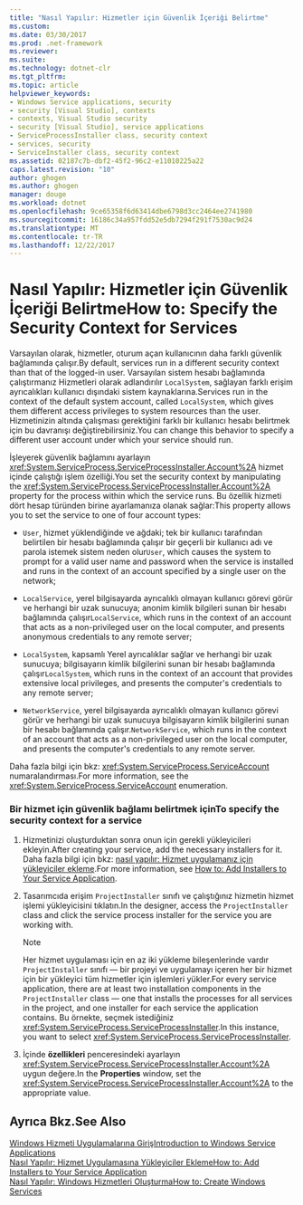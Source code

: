 ```yaml
---
title: "Nasıl Yapılır: Hizmetler için Güvenlik İçeriği Belirtme"
ms.custom: 
ms.date: 03/30/2017
ms.prod: .net-framework
ms.reviewer: 
ms.suite: 
ms.technology: dotnet-clr
ms.tgt_pltfrm: 
ms.topic: article
helpviewer_keywords:
- Windows Service applications, security
- security [Visual Studio], contexts
- contexts, Visual Studio security
- security [Visual Studio], service applications
- ServiceProcessInstaller class, security context
- services, security
- ServiceInstaller class, security context
ms.assetid: 02187c7b-dbf2-45f2-96c2-e11010225a22
caps.latest.revision: "10"
author: ghogen
ms.author: ghogen
manager: douge
ms.workload: dotnet
ms.openlocfilehash: 9ce65358f6d63414dbe6798d3cc2464ee2741980
ms.sourcegitcommit: 16186c34a957fdd52e5db7294f291f7530ac9d24
ms.translationtype: MT
ms.contentlocale: tr-TR
ms.lasthandoff: 12/22/2017
---
```

# <a name="how-to-specify-the-security-context-for-services"></a><span data-ttu-id="77483-102">Nasıl Yapılır: Hizmetler için Güvenlik İçeriği Belirtme</span><span class="sxs-lookup"><span data-stu-id="77483-102">How to: Specify the Security Context for Services</span></span>
<span data-ttu-id="77483-103">Varsayılan olarak, hizmetler, oturum açan kullanıcının daha farklı güvenlik bağlamında çalışır.</span><span class="sxs-lookup"><span data-stu-id="77483-103">By default, services run in a different security context than that of the logged-in user.</span></span> <span data-ttu-id="77483-104">Varsayılan sistem hesabı bağlamında çalıştırmanız Hizmetleri olarak adlandırılır `LocalSystem`, sağlayan farklı erişim ayrıcalıkları kullanıcı dışındaki sistem kaynaklarına.</span><span class="sxs-lookup"><span data-stu-id="77483-104">Services run in the context of the default system account, called `LocalSystem`, which gives them different access privileges to system resources than the user.</span></span> <span data-ttu-id="77483-105">Hizmetinizin altında çalışması gerektiğini farklı bir kullanıcı hesabı belirtmek için bu davranışı değiştirebilirsiniz.</span><span class="sxs-lookup"><span data-stu-id="77483-105">You can change this behavior to specify a different user account under which your service should run.</span></span>  
  
 <span data-ttu-id="77483-106">İşleyerek güvenlik bağlamını ayarlayın <xref:System.ServiceProcess.ServiceProcessInstaller.Account%2A> hizmet içinde çalıştığı işlem özelliği.</span><span class="sxs-lookup"><span data-stu-id="77483-106">You set the security context by manipulating the <xref:System.ServiceProcess.ServiceProcessInstaller.Account%2A> property for the process within which the service runs.</span></span> <span data-ttu-id="77483-107">Bu özellik hizmeti dört hesap türünden birine ayarlamanıza olanak sağlar:</span><span class="sxs-lookup"><span data-stu-id="77483-107">This property allows you to set the service to one of four account types:</span></span>  
  
-   <span data-ttu-id="77483-108">`User`, hizmet yüklendiğinde ve ağdaki; tek bir kullanıcı tarafından belirtilen bir hesabı bağlamında çalışır bir geçerli bir kullanıcı adı ve parola istemek sistem neden olur</span><span class="sxs-lookup"><span data-stu-id="77483-108">`User`, which causes the system to prompt for a valid user name and password when the service is installed and runs in the context of an account specified by a single user on the network;</span></span>  
  
-   <span data-ttu-id="77483-109">`LocalService`, yerel bilgisayarda ayrıcalıklı olmayan kullanıcı görevi görür ve herhangi bir uzak sunucuya; anonim kimlik bilgileri sunan bir hesabı bağlamında çalışır</span><span class="sxs-lookup"><span data-stu-id="77483-109">`LocalService`, which runs in the context of an account that acts as a non-privileged user on the local computer, and presents anonymous credentials to any remote server;</span></span>  
  
-   <span data-ttu-id="77483-110">`LocalSystem`, kapsamlı Yerel ayrıcalıklar sağlar ve herhangi bir uzak sunucuya; bilgisayarın kimlik bilgilerini sunan bir hesabı bağlamında çalışır</span><span class="sxs-lookup"><span data-stu-id="77483-110">`LocalSystem`, which runs in the context of an account that provides extensive local privileges, and presents the computer's credentials to any remote server;</span></span>  
  
-   <span data-ttu-id="77483-111">`NetworkService`, yerel bilgisayarda ayrıcalıklı olmayan kullanıcı görevi görür ve herhangi bir uzak sunucuya bilgisayarın kimlik bilgilerini sunan bir hesabı bağlamında çalışır.</span><span class="sxs-lookup"><span data-stu-id="77483-111">`NetworkService`, which runs in the context of an account that acts as a non-privileged user on the local computer, and presents the computer's credentials to any remote server.</span></span>  
  
 <span data-ttu-id="77483-112">Daha fazla bilgi için bkz: <xref:System.ServiceProcess.ServiceAccount> numaralandırması.</span><span class="sxs-lookup"><span data-stu-id="77483-112">For more information, see the <xref:System.ServiceProcess.ServiceAccount> enumeration.</span></span>  
  
### <a name="to-specify-the-security-context-for-a-service"></a><span data-ttu-id="77483-113">Bir hizmet için güvenlik bağlamı belirtmek için</span><span class="sxs-lookup"><span data-stu-id="77483-113">To specify the security context for a service</span></span>  
  
1.  <span data-ttu-id="77483-114">Hizmetinizi oluşturduktan sonra onun için gerekli yükleyicileri ekleyin.</span><span class="sxs-lookup"><span data-stu-id="77483-114">After creating your service, add the necessary installers for it.</span></span> <span data-ttu-id="77483-115">Daha fazla bilgi için bkz: [nasıl yapılır: Hizmet uygulamanız için yükleyiciler ekleme](../../../docs/framework/windows-services/how-to-add-installers-to-your-service-application.md).</span><span class="sxs-lookup"><span data-stu-id="77483-115">For more information, see [How to: Add Installers to Your Service Application](../../../docs/framework/windows-services/how-to-add-installers-to-your-service-application.md).</span></span>  
  
2.  <span data-ttu-id="77483-116">Tasarımcıda erişim `ProjectInstaller` sınıfı ve çalıştığınız hizmetin hizmet işlemi yükleyicisini tıklatın.</span><span class="sxs-lookup"><span data-stu-id="77483-116">In the designer, access the `ProjectInstaller` class and click the service process installer for the service you are working with.</span></span>  
  
    > [!NOTE]
    >  <span data-ttu-id="77483-117">Her hizmet uygulaması için en az iki yükleme bileşenlerinde vardır `ProjectInstaller` sınıfı — bir projeyi ve uygulamayı içeren her bir hizmet için bir yükleyici tüm hizmetler için işlemleri yükler.</span><span class="sxs-lookup"><span data-stu-id="77483-117">For every service application, there are at least two installation components in the `ProjectInstaller` class — one that installs the processes for all services in the project, and one installer for each service the application contains.</span></span> <span data-ttu-id="77483-118">Bu örnekte, seçmek istediğiniz <xref:System.ServiceProcess.ServiceProcessInstaller>.</span><span class="sxs-lookup"><span data-stu-id="77483-118">In this instance, you want to select <xref:System.ServiceProcess.ServiceProcessInstaller>.</span></span>  
  
3.  <span data-ttu-id="77483-119">İçinde **özellikleri** penceresindeki ayarlayın <xref:System.ServiceProcess.ServiceProcessInstaller.Account%2A> uygun değere.</span><span class="sxs-lookup"><span data-stu-id="77483-119">In the **Properties** window, set the <xref:System.ServiceProcess.ServiceProcessInstaller.Account%2A> to the appropriate value.</span></span>  
  
## <a name="see-also"></a><span data-ttu-id="77483-120">Ayrıca Bkz.</span><span class="sxs-lookup"><span data-stu-id="77483-120">See Also</span></span>  
 [<span data-ttu-id="77483-121">Windows Hizmeti Uygulamalarına Giriş</span><span class="sxs-lookup"><span data-stu-id="77483-121">Introduction to Windows Service Applications</span></span>](../../../docs/framework/windows-services/introduction-to-windows-service-applications.md)  
 [<span data-ttu-id="77483-122">Nasıl Yapılır: Hizmet Uygulamasına Yükleyiciler Ekleme</span><span class="sxs-lookup"><span data-stu-id="77483-122">How to: Add Installers to Your Service Application</span></span>](../../../docs/framework/windows-services/how-to-add-installers-to-your-service-application.md)  
 [<span data-ttu-id="77483-123">Nasıl Yapılır: Windows Hizmetleri Oluşturma</span><span class="sxs-lookup"><span data-stu-id="77483-123">How to: Create Windows Services</span></span>](../../../docs/framework/windows-services/how-to-create-windows-services.md)
